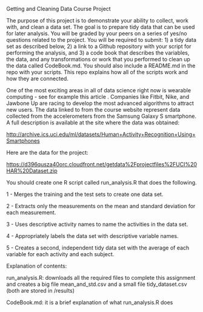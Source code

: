Getting and Cleaning Data Course Project

The purpose of this project is to demonstrate your ability to collect, work with, and clean a data set. The goal is to prepare tidy data that can be used for later analysis. You will be graded by your peers on a series of yes/no questions related to the project. You will be required to submit: 1) a tidy data set as described below, 2) a link to a Github repository with your script for performing the analysis, and 3) a code book that describes the variables, the data, and any transformations or work that you performed to clean up the data called CodeBook.md. You should also include a README.md in the repo with your scripts. This repo explains how all of the scripts work and how they are connected.

One of the most exciting areas in all of data science right now is wearable computing - see for example this article . Companies like Fitbit, Nike, and Jawbone Up are racing to develop the most advanced algorithms to attract new users. The data linked to from the course website represent data collected from the accelerometers from the Samsung Galaxy S smartphone. A full description is available at the site where the data was obtained:

http://archive.ics.uci.edu/ml/datasets/Human+Activity+Recognition+Using+Smartphones

Here are the data for the project:

https://d396qusza40orc.cloudfront.net/getdata%2Fprojectfiles%2FUCI%20HAR%20Dataset.zip

You should create one R script called run_analysis.R that does the following.

1 - Merges the training and the test sets to create one data set.

2 - Extracts only the measurements on the mean and standard deviation for each measurement. 

3 - Uses descriptive activity names to name the activities in the data set.

4 - Appropriately labels the data set with descriptive variable names. 

5 - Creates a second, independent tidy data set with the average of each variable for each activity and each subject. 

Explanation of contents:

run_analysis.R: downloads all the required files to complete this assignment and creates a big file mean_and_std.csv and a small file tidy_dataset.csv (both are stored in /results)

CodeBook.md: it is a brief explanation of what run_analysis.R does
